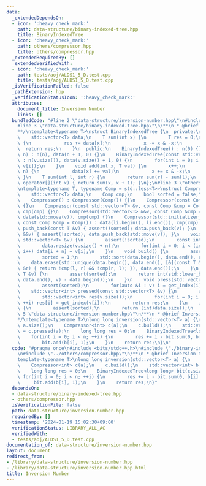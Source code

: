 ```yaml
---
data:
  _extendedDependsOn:
  - icon: ':heavy_check_mark:'
    path: data-structure/binary-indexed-tree.hpp
    title: BinaryIndexedTree
  - icon: ':heavy_check_mark:'
    path: others/compressor.hpp
    title: others/compressor.hpp
  _extendedRequiredBy: []
  _extendedVerifiedWith:
  - icon: ':heavy_check_mark:'
    path: tests/aoj/ALDS1_5_D.test.cpp
    title: tests/aoj/ALDS1_5_D.test.cpp
  _isVerificationFailed: false
  _pathExtension: hpp
  _verificationStatusIcon: ':heavy_check_mark:'
  attributes:
    document_title: Inversion Number
    links: []
  bundledCode: "#line 2 \"data-structure/inversion-number.hpp\"\n#include <bits/stdc++.h>\n\
    #line 3 \"data-structure/binary-indexed-tree.hpp\"\n/**\n * @brief BinaryIndexedTree\n\
    **/\ntemplate<typename T>\nstruct BinaryIndexedTree {\n  private:\n    int n;\n\
    \    std::vector<T> data;\n    T sum(int x) {\n        T res = 0;\n        while(x)\
    \ {\n            res += data[x];\n            x -= x & -x;\n        }\n      \
    \  return res;\n    }\n  public:\n    BinaryIndexedTree() : n(0) {}\n    BinaryIndexedTree(int\
    \ n) : n(n), data(n + 1, 0) {}\n    BinaryIndexedTree(const std::vector<T> &v)\
    \ : n(v.size()), data(v.size() + 1, 0) {\n        for(int i = 0; i < n; ++i) add(i,\
    \ v[i]);\n    }\n    void add(int x, T val) {\n        x++;\n        while(x <=\
    \ n) {\n            data[x] += val;\n            x += x & -x;\n        }\n   \
    \ }\n    T sum(int l, int r) {\n        return sum(r) - sum(l);\n    }\n    T\
    \ operator[](int x) { return sum(x, x + 1); }\n};\n#line 3 \"others/compressor.hpp\"\
    \ntemplate<typename T, typename Comp = std::less<T>>\nstruct Compressor {\n  private:\n\
    \    std::vector<T> data;\n    Comp cmp;\n    bool sorted = false;\n  public:\n\
    \    Compressor() : Compressor(Comp()) {}\n    Compressor(const Comp &cmp) : cmp(cmp)\
    \ {}\n    Compressor(const std::vector<T> &v, const Comp &cmp = Comp()) : data(v),\
    \ cmp(cmp) {}\n    Compressor(std::vector<T> &&v, const Comp &cmp = Comp()) :\
    \ data(std::move(v)), cmp(cmp) {}\n    Compressor(std::initializer_list<T> li,\
    \ const Comp &cmp = Comp()) : data(li.begin(), li.end()), cmp(cmp) {}\n    void\
    \ push_back(const T &v) { assert(!sorted); data.push_back(v); }\n    void push_back(T\
    \ &&v) { assert(!sorted); data.push_back(std::move(v)); }\n    void push(const\
    \ std::vector<T> &v) {\n        assert(!sorted);\n        const int n = data.size();\n\
    \        data.resize(v.size() + n);\n        for(int i = 0; i < (int)v.size();\
    \ i++) data[i + n] = v[i];\n    }\n    void build() {\n        assert(!sorted);\n\
    \        sorted = 1;\n        std::sort(data.begin(), data.end(), cmp);\n    \
    \    data.erase(std::unique(data.begin(), data.end(), [&](const T &l, const T\
    \ &r) { return !cmp(l, r) && !cmp(r, l); }), data.end());\n    }\n    int get_index(const\
    \ T &v) {\n        assert(sorted);\n        return int(std::lower_bound(data.begin(),\
    \ data.end(), v) - data.begin());\n    }\n    void press(std::vector<T> &v) {\n\
    \        assert(sorted);\n        for(auto &i : v) i = get_index(i);\n    }\n\
    \    std::vector<int> pressed(const std::vector<T> &v) {\n        assert(sorted);\n\
    \        std::vector<int> res(v.size());\n        for(int i = 0; i < (int)v.size();\
    \ ++i) res[i] = get_index(v[i]);\n        return res;\n    }\n    int size() const\
    \ {\n        assert(sorted);\n        return (int)data.size();\n    }\n};\n#line\
    \ 5 \"data-structure/inversion-number.hpp\"\n/**\n * @brief Inversion Number\n\
    */\ntemplate<typename T>\nlong long inversion(std::vector<T> a) {\n    int n =\
    \ a.size();\n    Compressor<int> c(a);\n    c.build();\n    std::vector<int> b\
    \ = c.pressed(a);\n    long long res = 0;\n    BinaryIndexedTree<long long> bit(c.size());\n\
    \    for(int i = 0; i < n; ++i) {\n        res += i - bit.sum(0, b[i] + 1);\n\
    \        bit.add(b[i], 1);\n    }\n    return res;\n}\n"
  code: "#pragma once\n#include <bits/stdc++.h>\n#include \"./binary-indexed-tree.hpp\"\
    \n#include \"../others/compressor.hpp\"\n/**\n * @brief Inversion Number\n*/\n\
    template<typename T>\nlong long inversion(std::vector<T> a) {\n    int n = a.size();\n\
    \    Compressor<int> c(a);\n    c.build();\n    std::vector<int> b = c.pressed(a);\n\
    \    long long res = 0;\n    BinaryIndexedTree<long long> bit(c.size());\n   \
    \ for(int i = 0; i < n; ++i) {\n        res += i - bit.sum(0, b[i] + 1);\n   \
    \     bit.add(b[i], 1);\n    }\n    return res;\n}"
  dependsOn:
  - data-structure/binary-indexed-tree.hpp
  - others/compressor.hpp
  isVerificationFile: false
  path: data-structure/inversion-number.hpp
  requiredBy: []
  timestamp: '2024-01-19 15:02:30+09:00'
  verificationStatus: LIBRARY_ALL_AC
  verifiedWith:
  - tests/aoj/ALDS1_5_D.test.cpp
documentation_of: data-structure/inversion-number.hpp
layout: document
redirect_from:
- /library/data-structure/inversion-number.hpp
- /library/data-structure/inversion-number.hpp.html
title: Inversion Number
---
```

